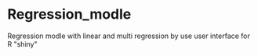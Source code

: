 # Regression_modle
Regression modle with linear and multi regression by use user interface for R "shiny"

